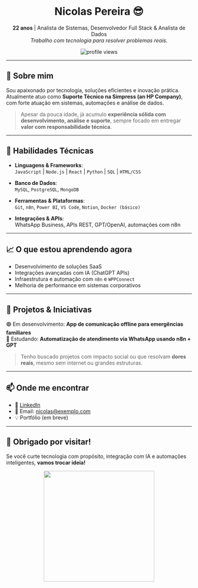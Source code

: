 <h1 align="center">Nicolas Pereira 😎</h1>
<p align="center">
  <b>22 anos</b> | Analista de Sistemas, Desenvolvedor Full Stack & Analista de Dados <br>
  <i>Trabalho com tecnologia para resolver problemas reais.</i>
</p>

<p align="center">
  <img src="https://komarev.com/ghpvc/?username=nicolaspereira-dev&label=Profile+Views" alt="profile views" />
</p>

---

## 💼 Sobre mim

Sou apaixonado por tecnologia, soluções eficientes e inovação prática.  
Atualmente atuo como **Suporte Técnico na Simpress (an HP Company)**, com forte atuação em sistemas, automações e análise de dados.

> Apesar da pouca idade, já acumulo **experiência sólida com desenvolvimento, análise e suporte**, sempre focado em entregar **valor com responsabilidade técnica**.

---

## 🧠 Habilidades Técnicas

- **Linguagens & Frameworks**:  
  `JavaScript` | `Node.js` | `React` | `Python` | `SQL` | `HTML/CSS`

- **Banco de Dados**:  
  `MySQL`, `PostgreSQL`, `MongoDB`

- **Ferramentas & Plataformas**:  
  `Git`, `n8n`, `Power BI`, `VS Code`, `Notion`, `Docker (básico)`

- **Integrações & APIs**:  
  WhatsApp Business, APIs REST, GPT/OpenAI, automações com n8n

---

## 📈 O que estou aprendendo agora

- Desenvolvimento de soluções SaaS
- Integrações avançadas com IA (ChatGPT APIs)
- Infraestrutura e automação com `n8n` e `WPPConnect`
- Melhoria de performance em sistemas corporativos

---

## 🚀 Projetos & Iniciativas

🟢 Em desenvolvimento: **App de comunicação offline para emergências familiares**  
🔧 Estudando: **Automatização de atendimento via WhatsApp usando n8n + GPT**

> Tenho buscado projetos com impacto social ou que resolvam **dores reais**, mesmo sem internet ou grandes estruturas.

---

## 📫 Onde me encontrar

- 💼 [LinkedIn](https://www.linkedin.com/in/seu-usuario/)  
- 📧 Email: nicolas@exemplo.com  
- 💡 Portfólio (em breve)

---

## 🙏 Obrigado por visitar!

Se você curte tecnologia com propósito, integração com IA e automações inteligentes, **vamos trocar ideia!**

<p align="center">
  <img src="https://media.giphy.com/media/qgQUggAC3Pfv687qPC/giphy.gif" width="300" />
</p>
